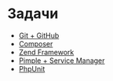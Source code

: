 Задачи
====

- [Git + GitHub](/tasks/git.md)
- [Composer](/tasks/composer.md)
- [Zend Framework](/tasks/zend.md)
- [Pimple + Service Manager](/tasks/pimple.md)
- [PhpUnit](/tasks/phpunit.md)

